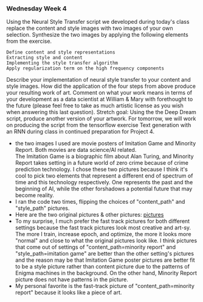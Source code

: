### Wednesday Week 4

Using the Neural Style Transfer script we developed during today's class replace the content and style images with two images of your own selection. Synthesize the two images by applying the following elements from the exercise.

    Define content and style representations
    Extracting style and content
    Implementing the style transfer algorithm
    Apply regularization term on the high frequency components

Describe your implementation of neural style transfer to your content and style images. How did the application of the four steps from above produce your resulting work of art. Comment on what your work means in terms of your development as a data scientist at William & Mary with forethought to the future (please feel free to take as much artistic license as you wish when answering this last question).
Stretch goal: Using the the Deep Dream script, produce another version of your artwork.
For tomorrow, we will work on producing the script from the tensorflow exercise Text generation with an RNN during class in continued preparation for Project 4.

- the two images I used are movie posters of Imitation Game and Minority Report.  Both movies are data science/AI related.  
The Imitation Game is a biographic film about Alan Turing, and Minority Report takes setting in a future world of zero crime because of crime prediction technology.
  I chose these two pictures because I think it's cool to pick two elements that represent a different end
  of spectrum of time and this technology respectively.  One represents the past and the beginning of AI, while the other forshadows a potential future that may become 
  reality.  
- I ran the code two times, flipping the choices of "content_path" and "style_path" pictures.  
- Here are the two original pictures & other pictures: [pictures](wed4_images.md)
- To my surprise, I much prefer the fast track pictures for both different settings because the fast track pictures look most creative and art-sy.  
The more I train, increase epoch, and optimize, the more it looks more "normal" and close to what the original pictures look like.
  I think pictures that come out of settings of "content_path=minority report" and "style_path=imitation game" are better than the other setting's pictures
  and the reason may be that Imitation Game poster pictures are better fit to be a style picture rather than content picture due to the patterns of Enigma machines
  in the background.  On the other hand, Minority Report picture does not have patterns in the picture.
- My personal favorite is the fast-track picture of "content_path=minority report" because it looks like a piece of art.  